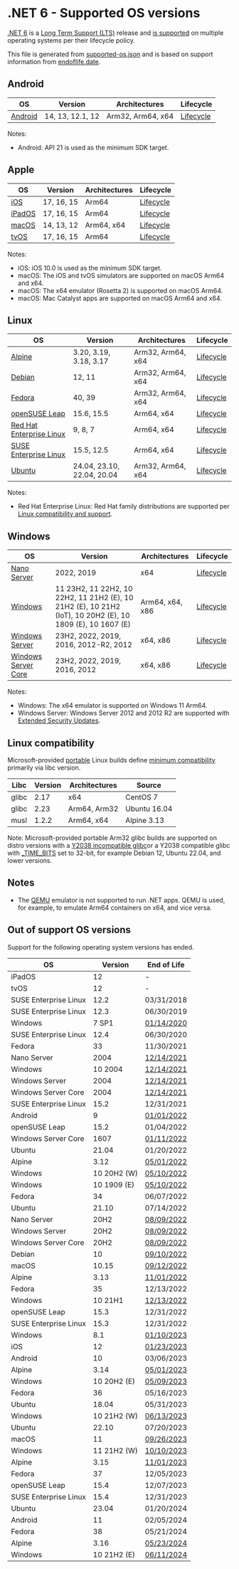 # .NET 6 - Supported OS versions

[.NET 6](README.md) is a [Long Term Support (LTS)](../../release-policies.md) release and [is supported](../../support.md) on multiple operating systems per their lifecycle policy.

This file is generated from [supported-os.json](supported-os.json) and is based on support information from [endoflife.date](https://endoflife.date/).

## Android

OS                              | Version                      | Architectures      | Lifecycle          |
--------------------------------|------------------------------|--------------------|--------------------|
[Android][0]                    | 14, 13, 12.1, 12             | Arm32, Arm64, x64  | [Lifecycle][1]     |

Notes:

* Android: API 21 is used as the minimum SDK target.

[0]: https://www.android.com/
[1]: https://support.google.com/android

## Apple

OS                              | Version                      | Architectures      | Lifecycle          |
--------------------------------|------------------------------|--------------------|--------------------|
[iOS][2]                        | 17, 16, 15                   | Arm64              | [Lifecycle][3]     |
[iPadOS][4]                     | 17, 16, 15                   | Arm64              | [Lifecycle][5]     |
[macOS][6]                      | 14, 13, 12                   | Arm64, x64         | [Lifecycle][7]     |
[tvOS][8]                       | 17, 16, 15                   | Arm64              | [Lifecycle][9]     |

Notes:

* iOS: iOS 10.0 is used as the minimum SDK target.
* macOS: The iOS and tvOS simulators are supported on macOS Arm64 and x64.
* macOS: The x64 emulator (Rosetta 2) is supported on macOS Arm64.
* macOS: Mac Catalyst apps are supported on macOS Arm64 and x64.

[2]: https://developer.apple.com/ios/
[3]: https://support.apple.com/ios/
[4]: https://developer.apple.com/ipados/
[5]: https://support.apple.com/ipados/
[6]: https://developer.apple.com/macos/
[7]: https://support.apple.com/macos/
[8]: https://developer.apple.com/tvos/
[9]: https://support.apple.com/apple-tv/

## Linux

OS                              | Version                      | Architectures      | Lifecycle          |
--------------------------------|------------------------------|--------------------|--------------------|
[Alpine][10]                    | 3.20, 3.19, 3.18, 3.17       | Arm32, Arm64, x64  | [Lifecycle][11]    |
[Debian][12]                    | 12, 11                       | Arm32, Arm64, x64  | [Lifecycle][13]    |
[Fedora][14]                    | 40, 39                       | Arm32, Arm64, x64  | [Lifecycle][15]    |
[openSUSE Leap][16]             | 15.6, 15.5                   | Arm64, x64         | [Lifecycle][17]    |
[Red Hat Enterprise Linux][18]  | 9, 8, 7                      | Arm64, x64         | [Lifecycle][19]    |
[SUSE Enterprise Linux][20]     | 15.5, 12.5                   | Arm64, x64         | [Lifecycle][21]    |
[Ubuntu][22]                    | 24.04, 23.10, 22.04, 20.04   | Arm32, Arm64, x64  | [Lifecycle][23]    |

Notes:

* Red Hat Enterprise Linux: Red Hat family distributions are supported per [Linux compatibility and support](../../linux-support.md).

[10]: https://alpinelinux.org/
[11]: https://alpinelinux.org/releases/
[12]: https://www.debian.org/
[13]: https://wiki.debian.org/DebianReleases
[14]: https://fedoraproject.org/
[15]: https://fedoraproject.org/wiki/End_of_life
[16]: https://www.opensuse.org/
[17]: https://en.opensuse.org/Lifetime
[18]: https://access.redhat.com/
[19]: https://access.redhat.com/support/policy/updates/errata/
[20]: https://www.suse.com/
[21]: https://www.suse.com/lifecycle/
[22]: https://ubuntu.com/
[23]: https://wiki.ubuntu.com/Releases

## Windows

OS                              | Version                      | Architectures      | Lifecycle          |
--------------------------------|------------------------------|--------------------|--------------------|
[Nano Server][24]               | 2022, 2019                   | x64                | [Lifecycle][25]    |
[Windows][26]                   | 11 23H2, 11 22H2, 10 22H2, 11 21H2 (E), 10 21H2 (E), 10 21H2 (IoT), 10 20H2 (E), 10 1809 (E), 10 1607 (E) | Arm64, x64, x86    | [Lifecycle][27]    |
[Windows Server][28]            | 23H2, 2022, 2019, 2016, 2012-R2, 2012 | x64, x86           | [Lifecycle][29]    |
[Windows Server Core][30]       | 23H2, 2022, 2019, 2016, 2012 | x64, x86           | [Lifecycle][31]    |

Notes:

* Windows: The x64 emulator is supported on Windows 11 Arm64.
* Windows Server: Windows Server 2012 and 2012 R2 are supported with [Extended Security Updates](https://learn.microsoft.com/windows-server/get-started/extended-security-updates-overview).

[24]: https://learn.microsoft.com/virtualization/windowscontainers/manage-containers/container-base-images
[25]: https://learn.microsoft.com/windows-server/get-started/windows-server-release-info
[26]: https://www.microsoft.com/windows/
[27]: https://support.microsoft.com/help/13853/windows-lifecycle-fact-sheet
[28]: https://www.microsoft.com/windows-server
[29]: https://learn.microsoft.com/windows-server/get-started/windows-server-release-info
[30]: https://learn.microsoft.com/virtualization/windowscontainers/manage-containers/container-base-images
[31]: https://learn.microsoft.com/windows-server/get-started/windows-server-release-info

## Linux compatibility

Microsoft-provided [portable](../../linux-support.md) Linux builds define [minimum compatibility](/linux-support.md) primarily via libc version.

Libc                     | Version  | Architectures      | Source             |
-------------------------|----------|--------------------|--------------------|
glibc                    | 2.17     | x64                | CentOS 7           |
glibc                    | 2.23     | Arm64, Arm32       | Ubuntu 16.04       |
musl                     | 1.2.2    | Arm64, x64         | Alpine 3.13        |

Note: Microsoft-provided portable Arm32 glibc builds are supported on distro versions with a [Y2038 incompatible glibc](https://github.com/dotnet/core/discussions/9285)or a Y2038 compatible glibc with [_TIME_BITS](https://www.gnu.org/software/libc/manual/html_node/Feature-Test-Macros.html) set to 32-bit, for example Debian 12, Ubuntu 22.04, and lower versions.

## Notes

* The [QEMU](https://www.qemu.org/) emulator is not supported to run .NET apps. QEMU is used, for example, to emulate Arm64 containers on x64, and vice versa.

## Out of support OS versions

Support for the following operating system versions has ended.

OS                              | Version                      | End of Life        |
--------------------------------|------------------------------|--------------------|
iPadOS                          | 12                           | -                  |
tvOS                            | 12                           | -                  |
SUSE Enterprise Linux           | 12.2                         | 03/31/2018         |
SUSE Enterprise Linux           | 12.3                         | 06/30/2019         |
Windows                         | 7 SP1                        | [01/14/2020](https://learn.microsoft.com/lifecycle/products/windows-7) |
SUSE Enterprise Linux           | 12.4                         | 06/30/2020         |
Fedora                          | 33                           | 11/30/2021         |
Nano Server                     | 2004                         | [12/14/2021](https://learn.microsoft.com/lifecycle/announcements/windows-server-version-2004-end-of-servicing) |
Windows                         | 10 2004                      | [12/14/2021](https://learn.microsoft.com/lifecycle/announcements/windows-10-version-2004-end-of-servicing) |
Windows Server                  | 2004                         | [12/14/2021](https://learn.microsoft.com/lifecycle/announcements/windows-server-version-2004-end-of-servicing) |
Windows Server Core             | 2004                         | [12/14/2021](https://learn.microsoft.com/lifecycle/announcements/windows-server-version-2004-end-of-servicing) |
SUSE Enterprise Linux           | 15.2                         | 12/31/2021         |
Android                         | 9                            | [01/01/2022](https://developer.android.com/about/versions/pie) |
openSUSE Leap                   | 15.2                         | 01/04/2022         |
Windows Server Core             | 1607                         | [01/11/2022](https://learn.microsoft.com/virtualization/windowscontainers/deploy-containers/base-image-lifecycle) |
Ubuntu                          | 21.04                        | 01/20/2022         |
Alpine                          | 3.12                         | [05/01/2022](https://alpinelinux.org/posts/Alpine-3.12.12-3.13.10-3.14.6-3.15.4-released.html) |
Windows                         | 10 20H2 (W)                  | [05/10/2022](https://learn.microsoft.com/windows/release-health/status-windows-10-20h2) |
Windows                         | 10 1909 (E)                  | [05/10/2022](https://learn.microsoft.com/lifecycle/announcements/windows-10-1909-enterprise-education-eos) |
Fedora                          | 34                           | 06/07/2022         |
Ubuntu                          | 21.10                        | 07/14/2022         |
Nano Server                     | 20H2                         | [08/09/2022](https://learn.microsoft.com/lifecycle/announcements/windows-server-20h2-retiring) |
Windows Server                  | 20H2                         | [08/09/2022](https://learn.microsoft.com/lifecycle/announcements/windows-server-20h2-retiring) |
Windows Server Core             | 20H2                         | [08/09/2022](https://learn.microsoft.com/lifecycle/announcements/windows-server-20h2-retiring) |
Debian                          | 10                           | [09/10/2022](https://www.debian.org/News/2022/20220910) |
macOS                           | 10.15                        | [09/12/2022](https://support.apple.com/HT210642) |
Alpine                          | 3.13                         | [11/01/2022](https://alpinelinux.org/posts/Alpine-3.12.12-3.13.10-3.14.6-3.15.4-released.html) |
Fedora                          | 35                           | 12/13/2022         |
Windows                         | 10 21H1                      | [12/13/2022](https://learn.microsoft.com/windows/release-health/status-windows-10-21h1) |
openSUSE Leap                   | 15.3                         | 12/31/2022         |
SUSE Enterprise Linux           | 15.3                         | 12/31/2022         |
Windows                         | 8.1                          | [01/10/2023](https://learn.microsoft.com/lifecycle/products/windows-81) |
iOS                             | 12                           | [01/23/2023](https://support.apple.com/HT209084) |
Android                         | 10                           | 03/06/2023         |
Alpine                          | 3.14                         | [05/01/2023](https://alpinelinux.org/posts/Alpine-3.14.10-3.15.8-3.16.5-released.html) |
Windows                         | 10 20H2 (E)                  | [05/09/2023](https://learn.microsoft.com/windows/release-health/status-windows-10-20h2) |
Fedora                          | 36                           | 05/16/2023         |
Ubuntu                          | 18.04                        | 05/31/2023         |
Windows                         | 10 21H2 (W)                  | [06/13/2023](https://learn.microsoft.com/windows/release-health/release-information) |
Ubuntu                          | 22.10                        | 07/20/2023         |
macOS                           | 11                           | [09/26/2023](https://support.apple.com/HT211896) |
Windows                         | 11 21H2 (W)                  | [10/10/2023](https://learn.microsoft.com/windows/release-health/windows11-release-information) |
Alpine                          | 3.15                         | [11/01/2023](https://alpinelinux.org/posts/Alpine-3.15.10-3.16.7-3.17.5-3.18.3-released.html) |
Fedora                          | 37                           | 12/05/2023         |
openSUSE Leap                   | 15.4                         | 12/07/2023         |
SUSE Enterprise Linux           | 15.4                         | 12/31/2023         |
Ubuntu                          | 23.04                        | 01/20/2024         |
Android                         | 11                           | 02/05/2024         |
Fedora                          | 38                           | 05/21/2024         |
Alpine                          | 3.16                         | [05/23/2024](https://alpinelinux.org/posts/Alpine-3.16.9-3.17.7-3.18.6-released.html) |
Windows                         | 10 21H2 (E)                  | [06/11/2024](https://learn.microsoft.com/lifecycle/products/windows-10-enterprise-and-education) |

